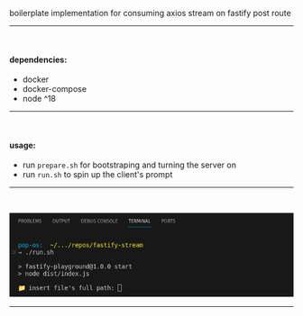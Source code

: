 boilerplate implementation for consuming axios stream on fastify post route

---

<br>

#### dependencies:

- docker
- docker-compose
- node ^18

---

<br>

#### usage:

- run `prepare.sh` for bootstraping and turning the server on
- run `run.sh` to spin up the client's prompt

---

<br>

![prompt](./assets/prompt.png)

---
